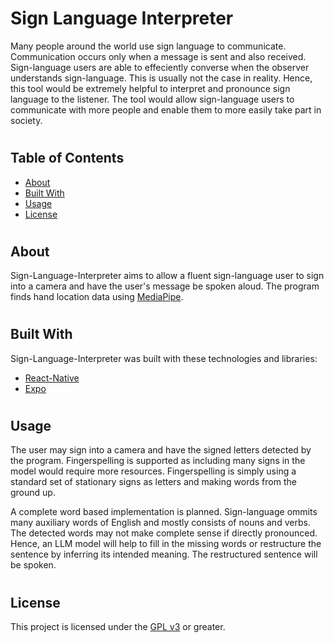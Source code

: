 # Sign Language Interpreter
Many people around the world use sign language to communicate. Communication occurs only when a message is sent and also received. Sign-language users are able to effeciently converse when the observer understands sign-language. This is usually not the case in reality. Hence, this tool would be extremely helpful to interpret and pronounce sign language to the listener. The tool would allow sign-language users to communicate with more people and enable them to more easily take part in society. 
#

## Table of Contents
- [About](#about)
- [Built With](#built-with)
- [Usage](#usage)
- [License](#license)
#
## About

Sign-Language-Interpreter aims to allow a fluent sign-language user to sign into a camera and have the user's message be spoken aloud. The program finds hand location data using [MediaPipe](https://ai.google.dev/edge/mediapipe/solutions/guide).
#
## Built With
Sign-Language-Interpreter was built with these technologies and libraries:
- [React-Native](https://reactnative.dev/)
- [Expo](https://expo.dev/)
#
## Usage

The user may sign into a camera and have the signed letters detected by the program. 
Fingerspelling is supported as including many signs in the model would require more resources. Fingerspelling is simply using a standard set of stationary signs as letters and making words from the ground up.

A complete word based implementation is planned. Sign-language ommits many auxiliary words of English and mostly consists of nouns and verbs. The detected words may not make complete sense if directly pronounced. Hence, an LLM model will help to fill in the missing words or restructure the sentence by inferring its intended meaning. The restructured sentence will be spoken.


#
## License

This project is licensed under the [GPL v3](https://www.gnu.org/licenses/gpl-3.0.en.html) or greater.
